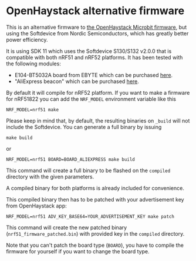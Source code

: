 # OpenHaystack alternative firmware

This is an alternative firmware to [the OpenHaystack Microbit firmware](https://github.com/seemoo-lab/openhaystack/tree/main/Firmware/Microbit_v1/offline-finding), but using the Softdevice from Nordic Semiconductors, which has greatly better power efficiency.

It is using SDK 11 which uses the Softdevice S130/S132 v2.0.0 that is compatible with both nRF51 and nRF52 platforms. It has been tested with the following modules:

- E104-BT5032A board from EBYTE which can be purchased [here](https://www.aliexpress.com/item/4000538644215.html).
- "AliExpress beacon" which can be purchased [here](https://www.aliexpress.com/item/32826502025.html).

By default it will compile for nRF52 platform. If you want to make a firmware for nRF51822 you can add the `NRF_MODEL` environment variable like this

```shell
NRF_MODEL=nrf51 make
```

Please keep in mind that, by default, the resulting binaries on `_build` will not include the Softdevice. You can generate a full binary by issuing

```shell
make build
```

or

```shell
NRF_MODEL=nrf51 BOARD=BOARD_ALIEXPRESS make build
```

This command will create a full binary to be flashed on the `compiled` directory with the given parameters.

A compiled binary for both platforms is already included for convenience.

This compiled binary then has to be patched with your advertisement key from OpenHaystack app:

```shell
NRF_MODEL=nrf51 ADV_KEY_BASE64=YOUR_ADVERTISEMENT_KEY make patch
```

This command will create the new patched binary (`nrf51_firmware_patched.bin`) with provided key in the `compiled` directory.

Note that you can't patch the board type (`BOARD`), you have to compile the firmware for yourself if you want to change the board type.
